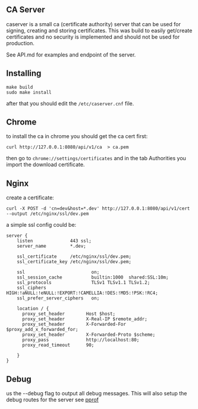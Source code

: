 ## CA Server

caserver is a small ca (certificate authority) server that can be used for signing, creating and storing certificates.
This was build to easily get/create certificates and no security is implemented and should not be used for production.

See API.md for examples and endpoint of the server.

## Installing

```
make build
sudo make install
```

after that you should edit the `/etc/caserver.cnf` file.

## Chrome

to install the ca in chrome you should get the ca cert first:

```
curl http://127.0.0.1:8080/api/v1/ca  > ca.pem

```

then go to `chrome://settings/certificates` and in the tab Authorities you import the
download certificate.

## Nginx

create a certificate:

```
curl -X POST -d 'cn=dev&host=*.dev' http://127.0.0.1:8080/api/v1/cert --output /etc/nginx/ssl/dev.pem
```

a simple ssl config could be:

```
server {
    listen              443 ssl;
    server_name		    *.dev;

    ssl_certificate     /etc/nginx/ssl/dev.pem;
    ssl_certificate_key /etc/nginx/ssl/dev.pem;

    ssl                         on;
    ssl_session_cache           builtin:1000  shared:SSL:10m;
    ssl_protocols               TLSv1 TLSv1.1 TLSv1.2;
    ssl_ciphers                 HIGH:!aNULL:!eNULL:!EXPORT:!CAMELLIA:!DES:!MD5:!PSK:!RC4;
    ssl_prefer_server_ciphers   on;

    location / {
      proxy_set_header        Host $host;
      proxy_set_header        X-Real-IP $remote_addr;
      proxy_set_header        X-Forwarded-For $proxy_add_x_forwarded_for;
      proxy_set_header        X-Forwarded-Proto $scheme;
      proxy_pass              http://localhost:80;
      proxy_read_timeout      90;

    }
}
```

## Debug

us the --debug flag to output all debug messages. This will also setup the debug routes for the server see [pprof](https://golang.org/pkg/net/http/pprof/)